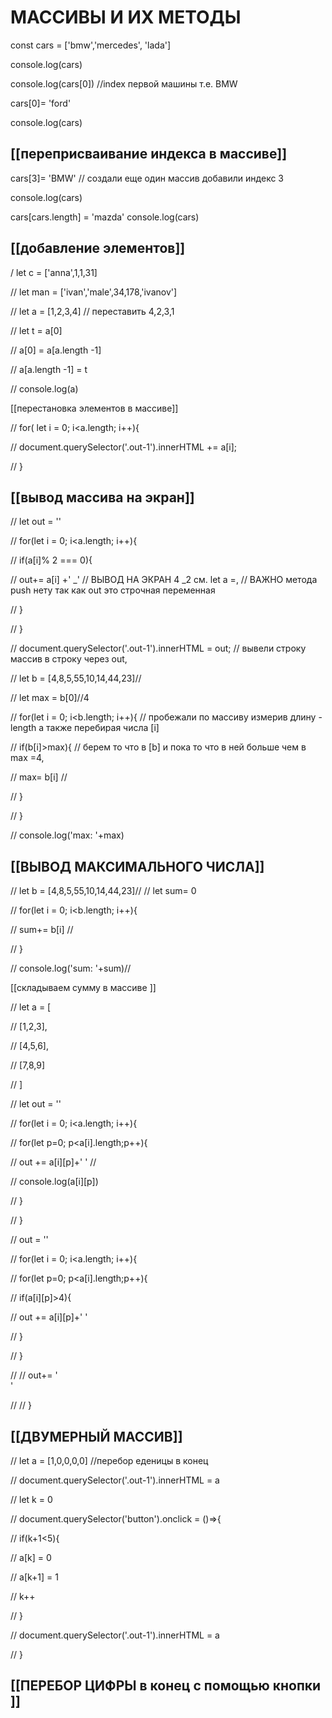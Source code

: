 # МАССИВЫ И ИХ МЕТОДЫ
const cars = ['bmw','mercedes', 'lada']

console.log(cars)

console.log(cars[0]) //index первой машины т.е. BMW

cars[0]= 'ford'

console.log(cars)

## [[переприсваивание индекса в массиве]]

cars[3]= 'BMW' // создали еще один масcив добавили индекс 3

console.log(cars)

cars[cars.length] = 'mazda'
console.log(cars)

## [[добавление элементов]]


/ let c = ['anna',1,1,31]

  

// let man = ['ivan','male',34,178,'ivanov']

  

// let a = [1,2,3,4] // переставить 4,2,3,1

// let t = a[0]

// a[0] = a[a.length -1]

// a[a.length -1] = t

// console.log(a)

 [[перестановка элементов в массиве]] 

// for( let i = 0; i<a.length; i++){

// document.querySelector('.out-1').innerHTML += a[i]; 

// }

## [[вывод массива на экран]]

// let out = ''

// for(let i = 0; i<a.length; i++){

// if(a[i]% 2 === 0){

// out+= a[i] +' _' // ВЫВОД НА ЭКРАН 4 _2 см. let a =, // ВАЖНО метода push нету так как out это строчная переменная

// }

// }

// document.querySelector('.out-1').innerHTML = out; // вывели строку массив в строку через out,

  
  
  

// let b = [4,8,5,55,10,14,44,23]// 

// let max = b[0]//4

// for(let i = 0; i<b.length; i++){ // пробежали по массиву измерив длину -length а также перебирая числа [i]

// if(b[i]>max){ // берем то что в [b] и пока то что в ней больше чем в max =4,

// max= b[i] //

// }

// }

// console.log('max: '+max)

## [[ВЫВОД МАКСИМАЛЬНОГО ЧИСЛА]]
  
  
// let b = [4,8,5,55,10,14,44,23]// 
// let sum= 0

// for(let i = 0; i<b.length; i++){

// sum+= b[i] // 

// }

// console.log('sum: '+sum)//

  
  [[складываем сумму в массиве ]]



  

// let a = [

// [1,2,3],

// [4,5,6],

// [7,8,9]

// ]

// let out = ''

// for(let i = 0; i<a.length; i++){

  

// for(let p=0; p<a[i].length;p++){

// out += a[i][p]+' ' //

// console.log(a[i][p])

// }

// }

  

// out = ''

// for(let i = 0; i<a.length; i++){

// for(let p=0; p<a[i].length;p++){

// if(a[i][p]>4){

// out += a[i][p]+' '

// }

// }

// // out+= '<br>'

  

// // }

   ## [[ДВУМЕРНЫЙ МАССИВ]]

// let a = [1,0,0,0,0] //перебор еденицы в конец

// document.querySelector('.out-1').innerHTML = a

// let k = 0

// document.querySelector('button').onclick = ()=>{

// if(k+1<5){

// a[k] = 0

// a[k+1] = 1

// k++

// }

// document.querySelector('.out-1').innerHTML = a

// }
## [[ПЕРЕБОР ЦИФРЫ в конец с помощью кнопки ]]